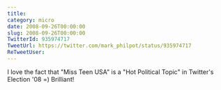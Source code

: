 ```yaml
---
title: 
category: micro
date: 2008-09-26T00:00:00
slug: 2008-09-26T00:00:00
TwitterId: 935974717
TweetUrl: https://twitter.com/mark_philpot/status/935974717
ReTweetUser: 
---
```


I love the fact that "Miss Teen USA" is a "Hot Political Topic" in Twitter's Election '08 =)  Brilliant!